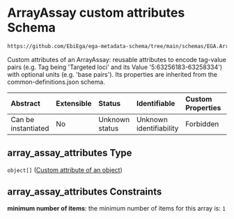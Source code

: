 # ArrayAssay custom attributes Schema

```txt
https://github.com/EbiEga/ega-metadata-schema/tree/main/schemas/EGA.ArrayAssay.json#/properties/array_assay_attributes
```

Custom attributes of an ArrayAssay: reusable attributes to encode tag-value pairs (e.g. Tag being 'Targeted loci' and its Value '5:63256183-63258334') with optional units (e.g. 'base pairs'). Its properties are inherited from the common-definitions.json schema.

| Abstract            | Extensible | Status         | Identifiable            | Custom Properties | Additional Properties | Access Restrictions | Defined In                                                                |
| :------------------ | :--------- | :------------- | :---------------------- | :---------------- | :-------------------- | :------------------ | :------------------------------------------------------------------------ |
| Can be instantiated | No         | Unknown status | Unknown identifiability | Forbidden         | Forbidden             | none                | [EGA.ArrayAssay.json*](../out/EGA.ArrayAssay.json "open original schema") |

## array_assay_attributes Type

`object[]` ([Custom attribute of an object](ega-4-definitions-custom-attribute-of-an-object.md))

## array_assay_attributes Constraints

**minimum number of items**: the minimum number of items for this array is: `1`
